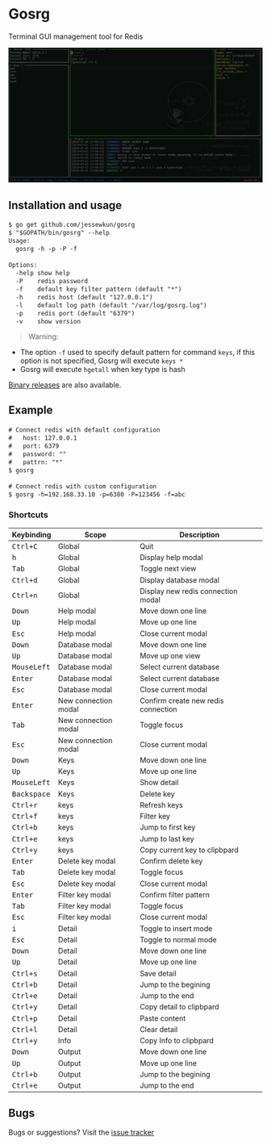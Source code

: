 # Gosrg

Terminal GUI management tool for Redis

![Gosrg](https://raw.githubusercontent.com/jessewkun/gosrg/master/docs/images/Screenshots.png)

## Installation and usage

```
$ go get github.com/jessewkun/gosrg
$ "$GOPATH/bin/gosrg" --help
Usage:
  gosrg -h -p -P -f

Options:
  -help show help
  -P	redis password
  -f	default key filter pattern (default "*")
  -h	redis host (default "127.0.0.1")
  -l	default log path (default "/var/log/gosrg.log")
  -p	redis port (default "6379")
  -v	show version
```
> Warning:
- The option `-f` used to specify default pattern for command `keys`, if this option is not specified, Gosrg will execute `keys *`
- Gosrg will execute `hgetall` when key type is hash
>>
[Binary releases](https://github.com/jessewkun/gosrg/releases) are also available.


## Example
```
# Connect redis with default configuration
#   host: 127.0.0.1
#   port: 6379
#   password: ""
#   pattrn: "*"
$ gosrg

# Connect redis with custom configuration
$ gosrg -h=192.168.33.10 -p=6380 -P=123456 -f=abc
```

### Shortcuts

Keybinding               | Scope                | Description
-------------------------|----------------------|--------------------------------------------------
<kbd>Ctrl+C</kbd>        | Global               | Quit
<kbd>h</kbd>             | Global               | Display help modal
<kbd>Tab</kbd>           | Global               | Toggle next view
<kbd>Ctrl+d</kbd>        | Global               | Display database modal
<kbd>Ctrl+n</kbd>        | Global               | Display new redis connection modal
<kbd>Down</kbd>          | Help modal           | Move down one line
<kbd>Up</kbd>            | Help modal           | Move up one line
<kbd>Esc</kbd>           | Help modal           | Close current modal
<kbd>Down</kbd>          | Database modal       | Move down one line
<kbd>Up</kbd>            | Database modal       | Move up one view
<kbd>MouseLeft</kbd>     | Database modal       | Select current database
<kbd>Enter</kbd>         | Database modal       | Select current database
<kbd>Esc</kbd>           | Database modal       | Close current modal
<kbd>Enter</kbd>         | New connection modal | Confirm create new redis connection
<kbd>Tab</kbd>           | New connection modal | Toggle focus
<kbd>Esc</kbd>           | New connection modal | Close current modal
<kbd>Down</kbd>          | Keys                 | Move down one line
<kbd>Up</kbd>            | Keys                 | Move up one line
<kbd>MouseLeft</kbd>     | Keys                 | Show detail
<kbd>Backspace</kbd>     | Keys                 | Delete key
<kbd>Ctrl+r</kbd>        | keys                 | Refresh keys
<kbd>Ctrl+f</kbd>        | keys                 | Filter key
<kbd>Ctrl+b</kbd>        | keys                 | Jump to first key
<kbd>Ctrl+e</kbd>        | keys                 | Jump to last key
<kbd>Ctrl+y</kbd>        | keys                 | Copy current key to clipbpard
<kbd>Enter</kbd>         | Delete key modal     | Confirm delete key
<kbd>Tab</kbd>           | Delete key modal     | Toggle focus
<kbd>Esc</kbd>           | Delete key modal     | Close current modal
<kbd>Enter</kbd>         | Filter key modal     | Confirm filter pattern
<kbd>Tab</kbd>           | Filter key modal     | Toggle focus
<kbd>Esc</kbd>           | Filter key modal     | Close current modal
<kbd>i</kbd>             | Detail               | Toggle to insert mode
<kbd>Esc</kbd>           | Detail               | Toggle to normal mode
<kbd>Down</kbd>          | Detail               | Move down one line
<kbd>Up</kbd>            | Detail               | Move up one line
<kbd>Ctrl+s</kbd>        | Detail               | Save detail
<kbd>Ctrl+b</kbd>        | Detail               | Jump to the begining
<kbd>Ctrl+e</kbd>        | Detail               | Jump to the end
<kbd>Ctrl+y</kbd>        | Detail               | Copy detail to clipbpard
<kbd>Ctrl+p</kbd>        | Detail               | Paste content
<kbd>Ctrl+l</kbd>        | Detail               | Clear detail
<kbd>Ctrl+y</kbd>        | Info                 | Copy Info to clipbpard
<kbd>Down</kbd>          | Output               | Move down one line
<kbd>Up</kbd>            | Output               | Move up one line
<kbd>Ctrl+b</kbd>        | Output               | Jump to the begining
<kbd>Ctrl+e</kbd>        | Output               | Jump to the end



## Bugs

Bugs or suggestions? Visit the [issue tracker](https://github.com/jessewkun/gosrg/issues)
